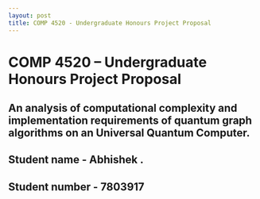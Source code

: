 ```yaml
---
layout: post
title: COMP 4520 - Undergraduate Honours Project Proposal
---
```

# COMP 4520 – Undergraduate Honours Project Proposal

## An analysis of computational complexity and implementation requirements of quantum graph algorithms on an Universal Quantum Computer.

## Student name - Abhishek .
## Student number - 7803917
